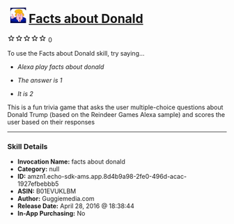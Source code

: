 # &nbsp;<img src="skill_icon" alt="Facts about Donald icon" width="36"> [Facts about Donald](http://alexa.amazon.com/#skills/amzn1.echo-sdk-ams.app.8d4b9a98-2fe0-496d-acac-1927efbebbb5)
![0 stars](../../images/ic_star_border_black_18dp_1x.png)![0 stars](../../images/ic_star_border_black_18dp_1x.png)![0 stars](../../images/ic_star_border_black_18dp_1x.png)![0 stars](../../images/ic_star_border_black_18dp_1x.png)![0 stars](../../images/ic_star_border_black_18dp_1x.png) 0

To use the Facts about Donald skill, try saying...

* *Alexa play facts about donald*

* *The answer is 1*

* *It is 2*

This is a fun trivia game that asks the user multiple-choice questions about Donald Trump (based on the Reindeer Games Alexa sample) and scores the user based on their responses

***

### Skill Details

* **Invocation Name:** facts about donald
* **Category:** null
* **ID:** amzn1.echo-sdk-ams.app.8d4b9a98-2fe0-496d-acac-1927efbebbb5
* **ASIN:** B01EVUKLBM
* **Author:** Guggiemedia.com
* **Release Date:** April 28, 2016 @ 18:38:44
* **In-App Purchasing:** No
